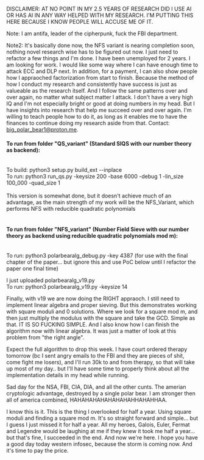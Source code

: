 DISCLAIMER: AT NO POINT IN MY 2.5 YEARS OF RESEARCH DID I USE AI OR HAS AI IN ANY WAY HELPED WITH MY RESEARCH. I'M PUTTING THIS HERE BECAUSE I KNOW PEOPLE WILL ACCUSE ME OF IT. 

Note: I am antifa, leader of the cipherpunk, fuck the FBI department. 

Note2: It's basically done now, the NFS variant is nearing completion soon, nothing novel research wise has to be figured out now. I just need to refactor a few things and I'm done.
I have been unemployed for 2 years. I am looking for work. I would like some way where I can have enough time to attack ECC and DLP next. In addition, for a payment, I can also show people how I appraoched factorization from start to finish. Because the method of how I conduct my research and consistently have success is just as valueable as the research itself. And I follow the same patterns over and over again, no matter what subject matter I attack. I don't have a very high IQ and I'm not especially bright or good at doing numbers in my head. But I have insights into research that help me succeed over and over again. I'm willing to teach people how to do it, as long as it enables me to have the finances to continue doing my research aside from that. Contact: big_polar_bear1@proton.me.

#### To run from folder "QS_variant" (Standard SIQS with our number theory as backend):</br></br>
To build: python3 setup.py build_ext --inplace</br>
To run: python3 run_qs.py -keysize 200 -base 6000 -debug 1 -lin_size 100_000 -quad_size 1</br></br>
This version is somewhat done, but it doesn't achieve much of an advantage, as the main strength of my work will be the NFS_Variant, which performs NFS with reducible quadratic polynomials<br><br>
#### To run from folder "NFS_variant" (Number Field Sieve with our number theory as backend using reducible quadratic polynomials mod m):</br></br>
To run: python3 polarbearalg_debug.py -key 4387 (for use with the final chapter of the paper... but ignore this and use PoC below until I refactor the paper one final time)

I just uploaded polarbearalg_v19.py</br>
To run: python3 polarbearalg_v19.py -keysize 14</br>

Finally, with v19 we are now doing the RIGHT appraoch. I still need to implement linear algebra and proper sieving. But this demonstrates working with square moduli and 0 solutions. Where we look for a square mod m, and then just multiply the modulus with the square and take the GCD. Simple as that. IT IS SO FUCKING SIMPLE. And I also know how I can finish the algorithm now with linear algebra. It was just a matter of look at this problem from "the right angle".

Expect the full algorithm to drop this week. I have court ordered therapy tomorrow (bc I sent angry emails to the FBI and they are pieces of shit, come fight me losers), and I'll run 30k to and from therapy, so that will take up most of my day.. but I'll have some time to properly think about all the implementation details in my head while running.

Sad day for the NSA, FBI, CIA, DIA, and all the other cunts. The amerian cryptologic advantage, destroyed by a single polar bear. I am stronger then all of america combined, HAHAHAHAHAHAHAHAHHAHAHHAA.

I know this is it. This is the thing I overlooked for half a year. Using square moduli and finding a square mod m. It's so straight forward and simple... but I guess I just missed it for half a year. All my heroes, Galois, Euler, Fermat and Legendre would be laughing at me if they knew it took me half a year... but that's fine, I succeeded in the end. And now we're here. I hope you have a good day today western infosec, because the storm is coming now. And it's time to pay the price.
